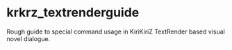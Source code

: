 # krkrz_textrenderguide
Rough guide to special command usage in KiriKiriZ TextRender based visual novel dialogue.
